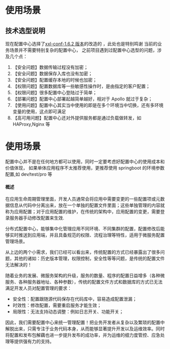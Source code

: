 # 使用场景

## 技术选型说明

现在配置中心选择了[xxl-conf-1.6.2 版本](https://gitee.com/xuxueli0323/xxl-conf)的改造的 ，此处也是特别鸣谢
当前的业务场景并不需要特别复杂的配置中心，
之前项目遇到过配置中心选型的问题，涉及几个点：

1. 【安全问题】数据传输过程没有加密；
2. 【安全问题】数据保存入库也没有加密；
3. 【安全问题】配置缓存本地的时候也加密；
4. 【权限问题】配置数据库等一些敏感性操作时，是由指定的客户配置；
5. 【权限问题】很多配置中心登陆过于简单；
6. 【部署问题】配置中心部署起越简单越好，相对于 Apollo 就过于复杂；
7. 【使用问题】配置中心其实当中使用的即是在多个环境当中切换，还有多环境变量的使用，这点即可满足
8. 【高可用问题】配置中心还对外提供服务都是通过负载做转发，如 HAProxy,Nginx 等

# 使用场景

配置中心并不是在任何地方都可以使用，同时一定要考虑好配置中心的使用成本和价值体现，
如果单体应用程序不太推荐使用，更推荐使用 springboot 的环境参数配置,如 dev/test/pro 等

#### 概述

在应用生命周期管理里面，开发人员通常会将应用中需要变更的一些配置项或元数据信息从代码中分离出来，放在一个单独的配置文件里面；这些单独管理的内容就称为应用配置；对于应用配置的维护，在传统的架构中，应用配置的变更，需要登录服务器手动修改配置来生效.

分布式配置中心，能够集中化管理应用不同环境、不同集群的配置，配置修改后能够实时推送到应用端，并且具备规范的权限、流程治理等特性，适用于微服务配置管理场景。

从上边的两个小需求，我们已经可以看出来，传统配置的方式已经暴露出了很多问题，其他的诸如：历史版本管理，权限控制，安全性等等问题，是传统的配置文件无法解决的！

随着业务的发展、微服务架构的升级，服务的数量、程序的配置日益增多（各种微服务、各种服务器地址、各种参数），传统的配置文件方式和数据库的方式已无法满足开发人员对配置管理的要求：

- 安全性：配置跟随源代码保存在代码库中，容易造成配置泄漏；
- 时效性：修改配置，需要重启服务才能生效；
- 局限性：无法支持动态调整：例如日志开关、功能开关；

因此，我们需要配置中心来统一管理配置！把业务开发者从复杂以及繁琐的配置中解脱出来，只需专注于业务代码本身，从而能够显著提升开发以及运维效率。同时将配置和发布包解藕也进一步提升发布的成功率，并为运维的细力度管控、应急处理等提供强有力的支持。
